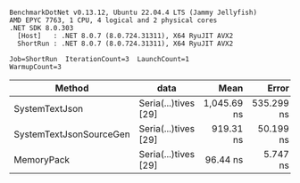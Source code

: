 ```

BenchmarkDotNet v0.13.12, Ubuntu 22.04.4 LTS (Jammy Jellyfish)
AMD EPYC 7763, 1 CPU, 4 logical and 2 physical cores
.NET SDK 8.0.303
  [Host]   : .NET 8.0.7 (8.0.724.31311), X64 RyuJIT AVX2
  ShortRun : .NET 8.0.7 (8.0.724.31311), X64 RyuJIT AVX2

Job=ShortRun  IterationCount=3  LaunchCount=1  
WarmupCount=3  

```
| Method                  | data                 | Mean        | Error      | StdDev    | Min         | Max         | Gen0   | Allocated |
|------------------------ |--------------------- |------------:|-----------:|----------:|------------:|------------:|-------:|----------:|
| SystemTextJson          | Seria(...)tives [29] | 1,045.69 ns | 535.299 ns | 29.342 ns | 1,027.93 ns | 1,079.55 ns | 0.0038 |     464 B |
| SystemTextJsonSourceGen | Seria(...)tives [29] |   919.31 ns |  50.199 ns |  2.752 ns |   916.16 ns |   921.22 ns | 0.0067 |     568 B |
| MemoryPack              | Seria(...)tives [29] |    96.44 ns |   5.747 ns |  0.315 ns |    96.08 ns |    96.66 ns | 0.0014 |     120 B |
